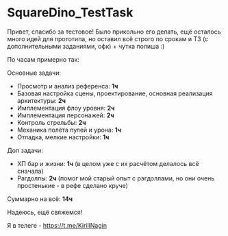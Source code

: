 # SquareDino_TestTask

Привет, спасибо за тестовое! Было прикольно его делать, ещё осталось много идей для прототипа, но оставил всё строго по срокам и ТЗ (с дополнительными заданиями, офк) + чутка полиша :)

По часам примерно так:

Основные задачи:
- Просмотр и анализ референса: **1ч**
- Базовая настройка сцены, проектирование, основная реализация архитектуры: **2ч**
- Имплементация флоу уровня: **2ч**
- Имплементация персонажей: **2ч**
- Контроль стрельбы: **2ч**
- Механика полёта пулей и урона: **1ч**
- Отладка, мелкие настройки: **1ч**

Доп задачи:
- ХП бар и жизни: **1ч** (в целом уже с их расчётом делалось всё сначала)
- Рагдоллы: **2ч** (помог мой старый опыт с рэгдоллами, но они очень простенькие - в рефе сделано круче)

Суммарно на всё: **14ч**

Надеюсь, ещё свяжемся!

Я в телеге - https://t.me/KirillNagin
